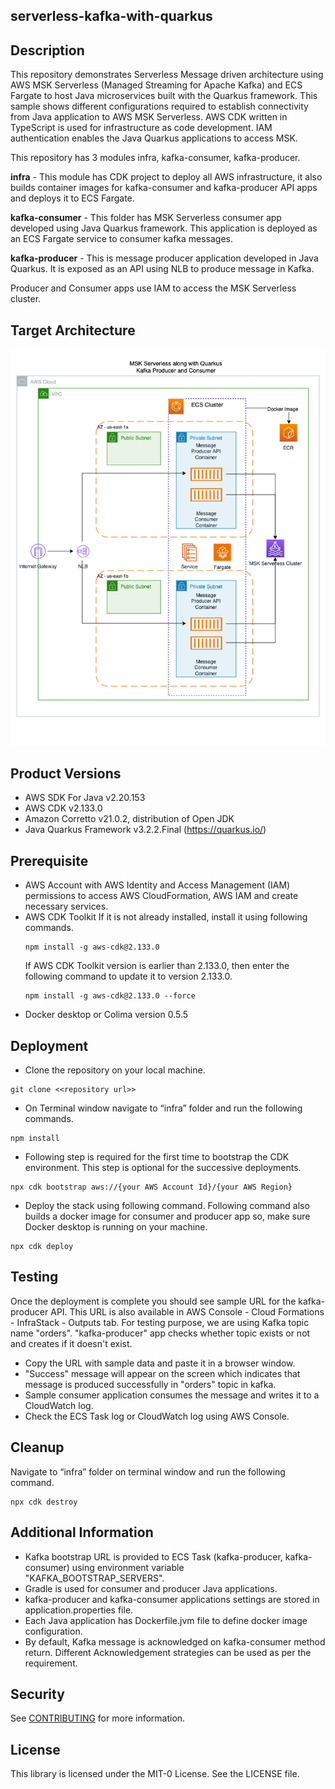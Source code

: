 ## serverless-kafka-with-quarkus

## Description
This repository demonstrates Serverless Message driven architecture using AWS MSK Serverless 
(Managed Streaming for Apache Kafka) and ECS Fargate to host Java microservices built with the Quarkus framework. 
This sample shows different configurations required to establish connectivity from Java application to AWS MSK Serverless.
AWS CDK written in TypeScript is used for infrastructure as code development. IAM authentication enables the 
Java Quarkus applications to access MSK. 

This repository has 3 modules infra, kafka-consumer, kafka-producer.

**infra** - This module has CDK project to deploy all AWS infrastructure, it also builds container images for
kafka-consumer and kafka-producer API apps and deploys it to ECS Fargate.

**kafka-consumer** - This folder has MSK Serverless consumer app developed using Java Quarkus framework. This
application is deployed as an ECS Fargate service to consumer kafka messages.

**kafka-producer** - This is message producer application developed in Java Quarkus. It is exposed as an API using NLB
to produce message in Kafka.

Producer and Consumer apps use IAM to access the MSK Serverless cluster.

## Target Architecture
![Target Architecture](image.png)

## Product Versions
- AWS SDK For Java v2.20.153
- AWS CDK v2.133.0
- Amazon Corretto v21.0.2, distribution of Open JDK
- Java Quarkus Framework v3.2.2.Final (https://quarkus.io/)

## Prerequisite
- AWS Account with AWS Identity and Access Management (IAM) permissions to access AWS CloudFormation, AWS IAM and create
  necessary services.
- AWS CDK Toolkit
  If it is not already installed, install it using following commands.
    ```
    npm install -g aws-cdk@2.133.0
    ```
  If AWS CDK Toolkit version is earlier than 2.133.0, then enter the following command to update it to version 2.133.0.
    ```
    npm install -g aws-cdk@2.133.0 --force
    ```
- Docker desktop or Colima version 0.5.5

## Deployment
- Clone the repository on your local machine.
```
git clone <<repository url>>
```
- On Terminal window navigate to “infra” folder and run the following commands.
```
npm install
```
- Following step is required for the first time to bootstrap the CDK environment.
  This step is optional for the successive deployments.
```
npx cdk bootstrap aws://{your AWS Account Id}/{your AWS Region}
```
- Deploy the stack using following command. Following command also builds a docker image for consumer and producer app
  so, make sure Docker desktop is running on your machine.
```
npx cdk deploy
```

## Testing
Once the deployment is complete you should see sample URL for the kafka-producer API. This URL is also available in
AWS Console - Cloud Formations - InfraStack - Outputs tab. For testing purpose, we are using Kafka topic name "orders".
"kafka-producer" app checks whether topic exists or not and creates if it doesn't exist.
- Copy the URL with sample data and paste it in a browser window.
- "Success" message will appear on the screen which indicates that message is produced successfully in "orders" topic in
  kafka.
- Sample consumer application consumes the message and writes it to a CloudWatch log.
- Check the ECS Task log or CloudWatch log using AWS Console.

## Cleanup
Navigate to “infra” folder on terminal window and run the following command.
```
npx cdk destroy
```

## Additional Information
- Kafka bootstrap URL is provided to ECS Task (kafka-producer, kafka-consumer) using environment variable
  "KAFKA_BOOTSTRAP_SERVERS".
- Gradle is used for consumer and producer Java applications.
- kafka-producer and kafka-consumer applications settings are stored in application.properties file.
- Each Java application has Dockerfile.jvm file to define docker image configuration.
- By default, Kafka message is acknowledged on kafka-consumer method return. Different Acknowledgement strategies can be used as per the requirement.

## Security

See [CONTRIBUTING](CONTRIBUTING.md#security-issue-notifications) for more information.

## License

This library is licensed under the MIT-0 License. See the LICENSE file.

